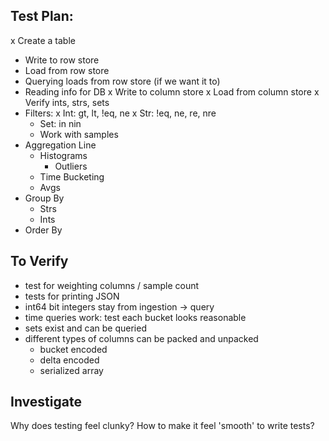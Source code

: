 Test Plan:
----------

  x Create a table
  * Write to row store
  * Load from row store
  * Querying loads from row store (if we want it to)
  * Reading info for DB
  x Write to column store
  x Load from column store
    x Verify ints, strs, sets
  * Filters:
    x Int: gt, lt, !eq, ne
    x Str: !eq, ne, re, nre
    * Set: in nin
    * Work with samples
  * Aggregation Line
    * Histograms
      * Outliers
    * Time Bucketing
    * Avgs
  * Group By
    * Strs
    * Ints
  * Order By
    
    
To Verify
---------

  
  * test for weighting columns / sample count
  * tests for printing JSON
  * int64 bit integers stay from ingestion -> query
  * time queries work: test each bucket looks reasonable
  * sets exist and can be queried
  * different types of columns can be packed and unpacked
    * bucket encoded
    * delta encoded
    * serialized array


Investigate
-----------

Why does testing feel clunky? How to make it feel 'smooth' to write tests?
